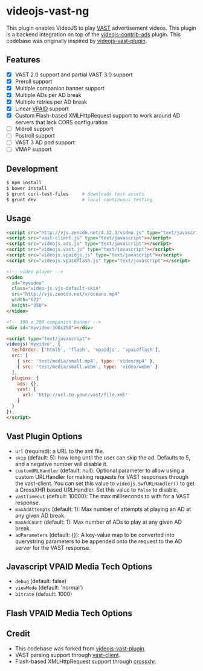 # videojs-vast-ng
This plugin enables VideoJS to play [VAST](https://www.iab.net/vast) advertisement videos. This plugin is a backend integration on top of the [videojs-contrib-ads](https://github.com/videojs/videojs-contrib-ads) plugin. This codebase was originally inspired by [videojs-vast-plugin](https://github.com/theonion/videojs-vast-plugin).

## Features
- [x] VAST 2.0 support and partial VAST 3.0 support
- [x] Preroll support
- [x] Multiple companion banner support
- [x] Multiple ADs per AD break
- [x] Multiple retries per AD break
- [x] Linear [VPAID](http://www.iab.net/vpaid) support
- [x] Custom Flash-based XMLHttpRequest support to work around AD servers that lack CORS configuration
- [ ] Midroll support
- [ ] Postroll support
- [ ] VAST 3 AD pod support
- [ ] VMAP support

## Development
```bash
$ npm install
$ bower install
$ grunt curl-test-files     # downloads test assets
$ grunt dev                 # local continuous testing
```

## Usage
```html
<script src="http://vjs.zencdn.net/4.12.3/video.js" type="text/javascript"></script>
<script src="vast-client.js" type="text/javascript"></script>
<script src="videojs.ads.js" type="text/javascript"></script>
<script src="videojs.vast.js" type="text/javascript"></script>
<script src="videojs.vpaidjs.js" type="text/javascript"></script>
<script src="videojs.vpaidflash.js" type="text/javascript"></script>

<!-- video player -->
<video
  id="myvideo"
  class="video-js vjs-default-skin"
  src="http://vjs.zencdn.net/v/oceans.mp4"
  width="622"
  height="350">
</video>

<!-- 300 x 200 companion banner -->
<div id="myvideo-300x250"></div>

<script type="text/javascript">
videojs('myvideo', {
  techOrder: ['html5', 'flash', 'vpaidjs', 'vpaidflash'],
  src: [
    { src: 'test/media/small.mp4', type: 'video/mp4' },
    { src: 'test/media/small.webm', type: 'video/webm' }
  ],
  plugins: {
    ads: {},
    vast: {
      url: 'http://url.to.your/vast/file.xml'
    }
  }
});
</script>
```

## Vast Plugin Options
- `url` (required): a URL to the xml file.
- `skip` (default: 5): how long until the user can skip the ad. Defaults to 5, and a negative number will disable it.
- `customURLHandler` (default: null): Optional parameter to allow using a custom URLHandler for making requests for VAST responses through the vast-client. You can set this value to `videojs.SwfURLHandler()` to get a CrossXHR based URLHandler.
  Set this value to `false` to disable.
- `vastTimeout` (default: 10000): The max milliseconds to with for a VAST response.
- `maxAdAttempts` (default: 1): Max number of attempts at playing an AD at any given AD break.
- `maxAdCount` (default: 1): Max number of ADs to play at any given AD break.
- `adParameters` (default: {}): A key-value map to be converted into querystring parameters to be appended onto the
  request to the AD server for the VAST response.

## Javascript VPAID Media Tech Options
- `debug` (default: false)
- `viewMode` (default: 'normal')
- `bitrate` (default: 1000)

## Flash VPAID Media Tech Options

## Credit
- This codebase was forked from [videojs-vast-plugin](https://github.com/theonion/videojs-vast-plugin).
- VAST parsing support through [vast-client](https://github.com/dailymotion/vast-client-js).
- Flash-based XMLHttpRequest support through [crossxhr](https://github.com/RobinQu/CrossXHR).
